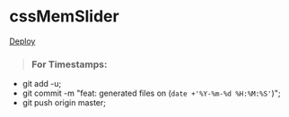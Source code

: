# cssMemSlider

[Deploy](https://mrdoker1.github.io/cssMemSlider/cssMemSlider)

> ### For Timestamps:
- git add -u;
- git commit -m "feat: generated files on (`date +'%Y-%m-%d %H:%M:%S'`)";
- git push origin master;